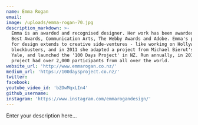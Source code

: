 ```yaml
---
name: Emma Rogan
email:
image: /uploads/emma-rogan-70.jpg
description_markdown: >-
  Emma is an awarded and recognised designer. Her work has been awarded &nbsp;NZ
  Best Awards, Communication Arts, The Webby Awards and Adobe. Emma's passion
  for design extends to creative side-ventures - like working on Hollywood
  blockbusters, and in 2011 she adapted a project from Michael Bierut's class at
  Yale, and launched the '100 Days Project' in NZ. Run annually, in 2014 the
  project had over 2,000 participants from all over the world.
website_url: 'http://www.emmarogan.co.nz/'
medium_url: 'https://100daysproject.co.nz/'
twitter:
facebook:
youtube_video_id: 'bZOwMqxLIn4'
github_username:
instagram: 'https://www.instagram.com/emmarogandesign/'
---
```


Enter your description here...
